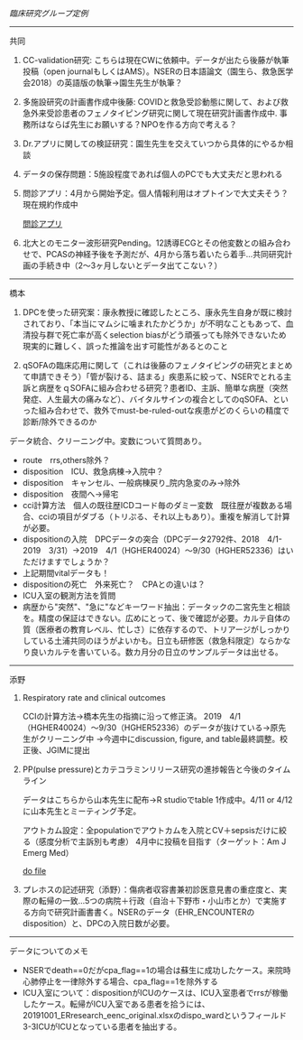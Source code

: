*臨床研究グループ定例*

---
共同

1. CC-validation研究: こちらは現在CWに依頼中。データが出たら後藤が執筆投稿（open journalもしくはAMS）。NSERの日本語論文（園生ら、救急医学会2018）の英語版の執筆→園生先生が執筆？

1. 多施設研究の計画書作成中後藤: COVIDと救急受診動態に関して、および救急外来受診患者のフェノタイピング研究に関して現在研究計画書作成中. 事務所はならば先生にお願いする？NPOを作る方向で考える？

2. Dr.アプリに関しての検証研究：園生先生を交えていつから具体的にやるか相談

3. データの保存問題：5施設程度であれば個人のPCでも大丈夫だと思われる

4. 問診アプリ：4月から開始予定。個人情報利用はオプトインで大丈夫そう？現在規約作成中

   [問診アプリ](https://questionnaire.txpmedical.com/p/reservation/%E3%82%B5%E3%83%B3%E3%83%97%E3%83%AB_%E8%A9%B3%E7%B4%B0)

5. 北大とのモニター波形研究Pending。12誘導ECGとその他変数との組み合わせで、PCASの神経予後を予測だが、4月から落ち着いたら着手...共同研究計画の手続き中（2～3ヶ月しないとデータ出てこない？）

---   
橋本

1. DPCを使った研究案：康永教授に確認したところ、康永先生自身が既に検討されており、「本当にマムシに噛まれたかどうか」が不明なこともあって、血清投与群で死亡率が高くselection biasがどう頑張っても除外できないため現実的に難しく、誤った推論を出す可能性があるとのこと

2. qSOFAの臨床応用に関して（これは後藤のフェノタイピングの研究とまとめて申請できそう）「管が裂ける、詰まる」疾患系に絞って、NSERでとれる主訴と病歴をｑSOFAに組み合わせる研究？患者ID、主訴、簡単な病歴（突然発症、人生最大の痛みなど）、バイタルサインの複合としてのqSOFA、といった組み合わせで、救外でmust-be-ruled-outな疾患がどのくらいの精度で診断/除外できるのか

データ統合、クリーニング中。変数について質問あり。
- route　rrs,others除外？
- disposition　ICU、救急病棟→入院中？
- disposition　キャンセル、一般病棟戻り_院内急変のみ→除外 　
- disposition　夜間へ→帰宅
- cci計算方法　個人の既往歴ICDコード毎のダミー変数　既往歴が複数ある場合、cciの項目がダブる（トリぷる、それ以上もあり）。重複を解消して計算が必要。
- dispositionの入院　DPCデータの突合（DPCデータ2792件、2018　4/1-2019　3/31）→2019　4/1（HGHER40024）～9/30（HGHER52336）はいただけますでしょうか？
- 上記期間vitalデータも！
- dispositionの死亡　外来死亡？　CPAとの違いは？
- ICU入室の観測方法を質問
- 病歴から"突然"、"急に"などキーワード抽出：データックの二宮先生と相談を。精度の保証はできない。広めにとって、後で確認が必要。カルテ自体の質（医療者の教育レベル、忙しさ）に依存するので、トリアージがしっかりしている土浦共同のほうがよいかも。日立も研修医（救急科限定）ならかなり良いカルテを書いている。数カ月分の日立のサンプルデータは出せる。

---
添野

1. Respiratory rate and clinical outcomes

   CCIの計算方法→橋本先生の指摘に沿って修正済。
   2019　4/1（HGHER40024）～9/30（HGHER52336）のデータが抜けている→原先生がクリーニング中
   →今週中にdiscussion, figure, and table最終調整。校正後、JGIMに提出

1. PP(pulse pressure)とカテコラミンリリース研究の進捗報告と今後のタイムライン

   データはこちらから山本先生に配布→R studioでtable 1作成中。4/11 or 4/12に山本先生とミーティング予定。

   アウトカム設定：全populationでアウトカムを入院とCV＋sepsisだけに絞る（感度分析で主訴別も考慮）
   4月中に投稿を目指す（ターゲット：Am J Emerg Med）

   [do file](https://github.com/shoko-soeno/TXP_prq/blob/master/Soeno_pp.do)

2. プレホスの記述研究（添野）：傷病者収容書兼初診医意見書の重症度と、実際の転帰の一致...5つの病院＋行政（自治＋下野市・小山市とか）で実施する方向で研究計画書書く。NSERのデータ（EHR_ENCOUNTERのdisposition）と、DPCの入院日数が必要。

---
データについてのメモ

- NSERでdeath==0だがcpa_flag==1の場合は蘇生に成功したケース。来院時心肺停止を一律除外する場合、cpa_flag==1を除外する	
- ICU入室について：dispositionがICUのケースは、ICU入室患者でrrsが稼働したケース。転帰がICU入室である患者を拾うには、20191001_ERresearch_eenc_original.xlsxのdispo_wardというフィールド 3-3ICUがICUとなっている患者を抽出する。

